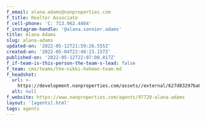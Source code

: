 ```yaml
---
f_email: alana.adams@nanproperties.com
f_title: Realtor Associate
f_cell-phone: 'C: 713.962.4404'
f_instagram-handle: '@alana.sonnier.adams'
title: Alana Adams
slug: alana-adams
updated-on: '2022-05-12T21:59:26.555Z'
created-on: '2022-05-04T22:40:23.157Z'
published-on: '2022-05-12T22:07:00.817Z'
f_if-team-is-this-person-the-team-s-lead: false
f_team: cms/teams/the-nikki-hohman-team.md
f_headshot:
  url: >-
    https://development.nanproperties.com/assets//external/627d83297ba012cc65c818f6_ebf4467f566c45c1535f203c615ba445.jpeg
  alt: null
f_website: https://www.nanproperties.com/agents/97720-alana-adams
layout: '[agents].html'
tags: agents
---
```



